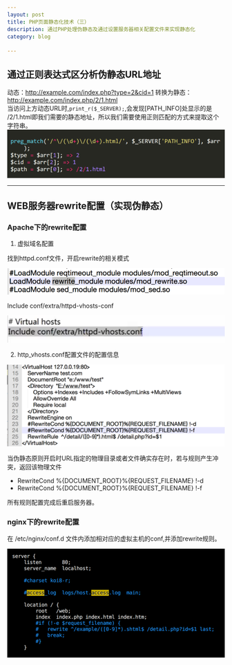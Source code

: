 ```yaml
--- 
layout: post 
title: PHP页面静态化技术（三） 
description: 通过PHP处理伪静态及通过设置服务器相关配置文件来实现静态化
category: blog 

---
```


##  通过正则表达式区分析伪静态URL地址

动态：http://example.com/index.php?type=2&cid=1 转换为静态：http://example.com/index.php/2/1.html<br/>
当访问上方动态URL时,<code>print_r($_SERVER);</code>,会发现[PATH_INFO]处显示的是 /2/1.html即我们需要的静态地址，所以我们需要使用正则匹配的方式来提取这个字符串。<br/>
![page-static-tenth](/images/pageStatic/page-static-tenth.png)

---


## WEB服务器rewrite配置（实现伪静态）

### Apache下的rewrite配置

1. 虚拟域名配置

 找到httpd.conf文件，开启rewrite的相关模式

![page-static-11](/images/pageStatic/page-static-11.png)

 Include conf/extra/httpd-vhosts-conf

![page-static-12](/images/pageStatic/page-static-12.png)


2. http_vhosts.conf配置文件的配置信息 

![page-static-13](/images/pageStatic/page-static-13.png)

当伪静态原则开启时URL指定的物理目录或者文件确实存在时，若与规则产生冲突，返回该物理文件

* RewriteCond %{DOCUMENT_ROOT}%{REQUEST_FILENAME} !-d
* RewriteCond %{DOCUMENT_ROOT}%{REQUEST_FILENAME} !-f

所有规则配置完成后重启服务器。

### nginx下的rewrite配置

在 /etc/nginx/conf.d 文件内添加相对应的虚拟主机的conf,并添加rewrite规则。

![page-static-14](/images/pageStatic/page-static-14.png)
